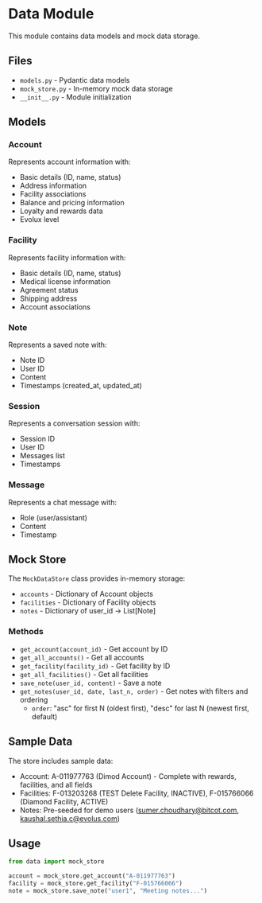 # Data Module

This module contains data models and mock data storage.

## Files

- `models.py` - Pydantic data models
- `mock_store.py` - In-memory mock data storage
- `__init__.py` - Module initialization

## Models

### Account
Represents account information with:
- Basic details (ID, name, status)
- Address information
- Facility associations
- Balance and pricing information
- Loyalty and rewards data
- Evolux level

### Facility
Represents facility information with:
- Basic details (ID, name, status)
- Medical license information
- Agreement status
- Shipping address
- Account associations

### Note
Represents a saved note with:
- Note ID
- User ID
- Content
- Timestamps (created_at, updated_at)

### Session
Represents a conversation session with:
- Session ID
- User ID
- Messages list
- Timestamps

### Message
Represents a chat message with:
- Role (user/assistant)
- Content
- Timestamp

## Mock Store

The `MockDataStore` class provides in-memory storage:
- `accounts` - Dictionary of Account objects
- `facilities` - Dictionary of Facility objects
- `notes` - Dictionary of user_id -> List[Note]

### Methods
- `get_account(account_id)` - Get account by ID
- `get_all_accounts()` - Get all accounts
- `get_facility(facility_id)` - Get facility by ID
- `get_all_facilities()` - Get all facilities
- `save_note(user_id, content)` - Save a note
- `get_notes(user_id, date, last_n, order)` - Get notes with filters and ordering
  - `order`: "asc" for first N (oldest first), "desc" for last N (newest first, default)

## Sample Data

The store includes sample data:
- Account: A-011977763 (Dimod Account) - Complete with rewards, facilities, and all fields
- Facilities: F-013203268 (TEST Delete Facility, INACTIVE), F-015766066 (Diamond Facility, ACTIVE)
- Notes: Pre-seeded for demo users (sumer.choudhary@bitcot.com, kaushal.sethia.c@evolus.com)

## Usage

```python
from data import mock_store

account = mock_store.get_account("A-011977763")
facility = mock_store.get_facility("F-015766066")
note = mock_store.save_note("user1", "Meeting notes...")
```

